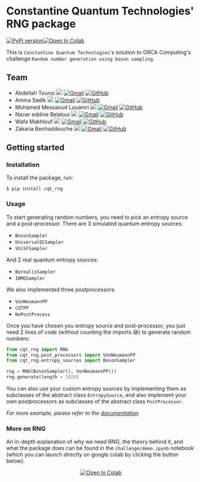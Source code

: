 # Constantine Quantum Technologies' RNG package

[![PyPi version](https://shields.io/pypi/v/cqt_rng)]()[![Open In Colab](https://colab.research.google.com/assets/colab-badge.svg)](http://colab.research.google.com/github/CQTech-womanium-hackathon/Random-number-generation-using-boson-sampling---ORCA-Computing/blob/main/challenge/demo.ipynb)

This is `Constantine Quantum Technologies`'s solution to ORCA Computing's challenge `Random number generation using boson sampling`.

## Team

- Abdellah Tounsi
  [![](https://img.shields.io/badge/Abdellah-%237289DA.svg?style=for-the-badge&logo=discord&logoColor=white)](https://discordapp.com/users/980795511927885844) [![Gmail](https://img.shields.io/badge/Gmail-D14836?style=for-the-badge&logo=gmail&logoColor=white)](mailto:abdellah.tounsi@umc.edu.dz) [![GitHub](https://img.shields.io/badge/github-%23121011.svg?style=for-the-badge&logo=github&logoColor=white)](https://github.com/Abduhu)
- Amina Sadik
  [![](https://img.shields.io/badge/Amina-%237289DA.svg?style=for-the-badge&logo=discord&logoColor=white)](https://discordapp.com/users/538380103722336283) [![Gmail](https://img.shields.io/badge/Gmail-D14836?style=for-the-badge&logo=gmail&logoColor=white)](mailto:sadik.amina.mp@gmail.com) [![GitHub](https://img.shields.io/badge/github-%23121011.svg?style=for-the-badge&logo=github&logoColor=white)](https://github.com/Amouna133)
- Mohamed Messaoud Louamri
  [![](https://img.shields.io/badge/Mohamed-%237289DA.svg?style=for-the-badge&logo=discord&logoColor=white)](https://discordapp.com/users/296402073262751744) [![Gmail](https://img.shields.io/badge/Gmail-D14836?style=for-the-badge&logo=gmail&logoColor=white)](mailto:mm.louamri@gmail.com) [![GitHub](https://img.shields.io/badge/github-%23121011.svg?style=for-the-badge&logo=github&logoColor=white)](https://github.com/mmlouamri)
- Nacer eddine Belaloui
  [![](https://img.shields.io/badge/Nacer-%237289DA.svg?style=for-the-badge&logo=discord&logoColor=white)](https://discordapp.com/users/980786019949490217) [![Gmail](https://img.shields.io/badge/Gmail-D14836?style=for-the-badge&logo=gmail&logoColor=white)](mailto:n.aityahia.belaloui@gmail.com) [![GitHub](https://img.shields.io/badge/github-%23121011.svg?style=for-the-badge&logo=github&logoColor=white)](https://github.com/Belaloui)
- Wafa Makhlouf
  [![](https://img.shields.io/badge/Wafa-%237289DA.svg?style=for-the-badge&logo=discord&logoColor=white)](https://discordapp.com/users/996400056875876493) [![Gmail](https://img.shields.io/badge/Gmail-D14836?style=for-the-badge&logo=gmail&logoColor=white)](mailto:makhloufw98@gmail.com) [![GitHub](https://img.shields.io/badge/github-%23121011.svg?style=for-the-badge&logo=github&logoColor=white)](https://github.com/wafamakhlouf)
- Zakaria Benhaddouche
  [![](https://img.shields.io/badge/Zakaria-%237289DA.svg?style=for-the-badge&logo=discord&logoColor=white)](https://discordapp.com/users/1002915392601215016) [![Gmail](https://img.shields.io/badge/Gmail-D14836?style=for-the-badge&logo=gmail&logoColor=white)](mailto:) [![GitHub](https://img.shields.io/badge/github-%23121011.svg?style=for-the-badge&logo=github&logoColor=white)]()

## Getting started

### Installation

To install the package, run:

```console
$ pip install cqt_rng
```

### Usage

To start generating random numbers, you need to pick an entropy source and a post-processor.
There are 3 simulated quantum entropy sources:

- `BosonSampler`
- `UniversalQCSampler`
- `ShiSFSampler`

And 2 real quantum entropy sources:

- `BorealisSampler`
- `IBMQSampler`

We also implemented three postprocessors:

- `VonNeumannPP`
- `CQTPP`
- `NoPostProcess`

Once you have chosen you entropy source and post-processor, you just need 2 lines of code (without counting the imports 😅) to generate random numbers:

```python
from cqt_rng import RNG
from cqt_rng.post_processors import VonNeumannPP
from cqt_rng.entropy_sources import BosonSampler

rng = RNG(BosonSampler(), VonNeumannPP())
rng.generate(length = 1024)
```

You can also use your custom entropy sources by implementing them as subclasses of the abstract class `EntropySource`, and also implement your own postprocessors as subclasses of the abstract class `PostProcessor`.

_For more example, please refer to the [documentation]()._

### More on RNG

An in-depth explanation of why we need RNG, the theory behind it, and what the package does can be found in the `challenge/demo.ipynb` notebook (which you can launch directly on google colab by clicking the button below).

<center markdown="1">

[![Open In Colab](https://colab.research.google.com/assets/colab-badge.svg)](http://colab.research.google.com/github/CQTech-womanium-hackathon/Random-number-generation-using-boson-sampling---ORCA-Computing/blob/main/challenge/demo.ipynb)

</center>
